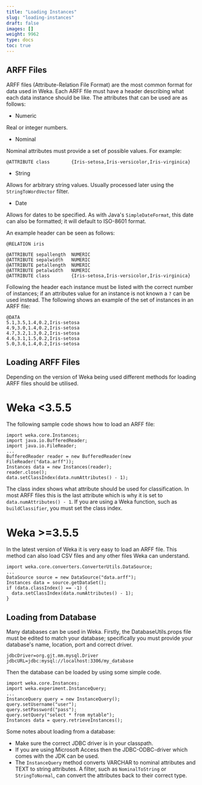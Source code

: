 ```yaml
---
title: "Loading Instances"
slug: "loading-instances"
draft: false
images: []
weight: 9962
type: docs
toc: true
---
```


## ARFF Files
ARFF files (Attribute-Relation File Format) are the most common format for data used in Weka. Each ARFF file must have a header describing what each data instance should be like. The attributes that can be used are as follows:

 - Numeric

Real or integer numbers.

 - Nominal

Nominal attributes must provide a set of possible values. For example:

    @ATTRIBUTE class        {Iris-setosa,Iris-versicolor,Iris-virginica}

 - String

Allows for arbitrary string values. Usually processed later using the `StringToWordVector` filter.

 - Date

Allows for dates to be specified. As with Java's `SimpleDateFormat`, this date can also be formatted; it will default to ISO-8601 format.

An example header can be seen as follows:
    
    @RELATION iris

    @ATTRIBUTE sepallength  NUMERIC
    @ATTRIBUTE sepalwidth   NUMERIC
    @ATTRIBUTE petallength  NUMERIC
    @ATTRIBUTE petalwidth   NUMERIC
    @ATTRIBUTE class        {Iris-setosa,Iris-versicolor,Iris-virginica}

Following the header each instance must be listed with the correct number of instances; if an attributes value for an instance is not known a `?` can be used instead. The following shows an example of the set of instances in an ARFF file:

    @DATA
    5.1,3.5,1.4,0.2,Iris-setosa
    4.9,3.0,1.4,0.2,Iris-setosa
    4.7,3.2,1.3,0.2,Iris-setosa
    4.6,3.1,1.5,0.2,Iris-setosa
    5.0,3.6,1.4,0.2,Iris-setosa



## Loading ARFF Files
Depending on the version of Weka being used different methods for loading ARFF files should be utilised.

# Weka <3.5.5

The following sample code shows how to load an ARFF file:

    import weka.core.Instances;
    import java.io.BufferedReader;
    import java.io.FileReader;
    ...
    BufferedReader reader = new BufferedReader(new FileReader("data.arff"));
    Instances data = new Instances(reader);
    reader.close();
    data.setClassIndex(data.numAttributes() - 1);

The class index shows what attribute should be used for classification. In most ARFF files this is the last attribute which is why it is set to `data.numAttributes() - 1`. If you are using a Weka function, such as `buildClassifier`, you must set the class index.

# Weka >=3.5.5

In the latest version of Weka it is very easy to load an ARFF file. This method can also load CSV files and any other files Weka can understand.

    import weka.core.converters.ConverterUtils.DataSource;
    ...
    DataSource source = new DataSource("data.arff");
    Instances data = source.getDataSet();
    if (data.classIndex() == -1) {
      data.setClassIndex(data.numAttributes() - 1);
    }

## Loading from Database
Many databases can be used in Weka. Firstly, the DatabaseUtils.props file must be edited to match your database; specifically you must provide your database's name, location, port and correct driver.

    jdbcDriver=org.gjt.mm.mysql.Driver
    jdbcURL=jdbc:mysql://localhost:3306/my_database

Then the database can be loaded by using some simple code.

    import weka.core.Instances;
    import weka.experiment.InstanceQuery;
    ...
    InstanceQuery query = new InstanceQuery();
    query.setUsername("user");
    query.setPassword("pass");
    query.setQuery("select * from mytable");
    Instances data = query.retrieveInstances();

Some notes about loading from a database:

 - Make sure the correct JDBC driver is in your classpath.
 - If you are using Microsoft Access then the JDBC-ODBC-driver which comes with the JDK can be used.
 - The `InstanceQuery` method converts VARCHAR to nominal attributes and TEXT to string attributes. A filter, such as `NominalToString` or `StringToNormal`, can convert the attributes back to their correct type.

 

